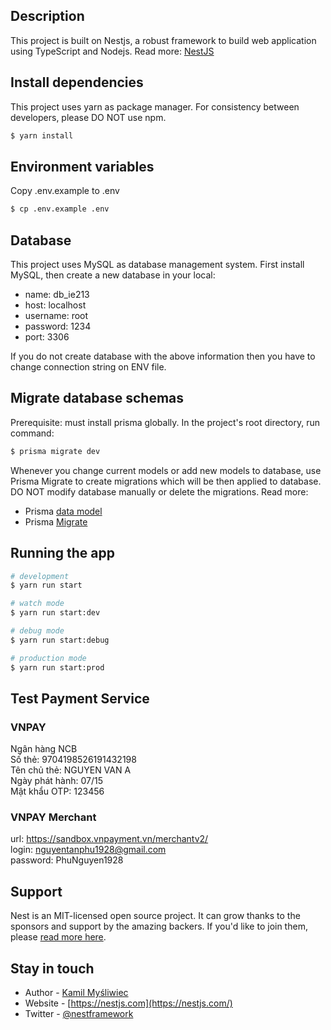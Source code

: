 ## Description

This project is built on Nestjs, a robust framework to build web application using TypeScript and Nodejs. Read more: [NestJS](https://github.com/nestjs/nest)

## Install dependencies
This project uses yarn as package manager. For consistency between developers, please DO NOT use npm.
```bash
$ yarn install
```

## Environment variables
Copy .env.example to .env
```bash
$ cp .env.example .env
```

## Database
This project uses MySQL as database management system.
First install MySQL, then create a new database in your local:
- name: db_ie213
- host: localhost
- username: root
- password: 1234
- port: 3306

If you do not create database with the above information then you have to change connection string on ENV file.

## Migrate database schemas
Prerequisite: must install prisma globally.
In the project's root directory, run command:
```bash
$ prisma migrate dev
```
Whenever you change current models or add new models to database, use Prisma Migrate to create migrations which will be then applied to database. DO NOT modify database manually or delete the migrations.
Read more:
- Prisma [data model](https://www.prisma.io/docs/concepts/components/prisma-schema/data-model)
- Prisma [Migrate](https://www.prisma.io/docs/concepts/components/prisma-migrate/get-started)

## Running the app

```bash
# development
$ yarn run start

# watch mode
$ yarn run start:dev

# debug mode
$ yarn run start:debug

# production mode
$ yarn run start:prod
```

## Test Payment Service
### VNPAY

Ngân hàng	NCB  
Số thẻ:	9704198526191432198  
Tên chủ thẻ:	NGUYEN VAN A  
Ngày phát hành:	07/15  
Mật khẩu OTP:	123456  

### VNPAY Merchant
url: https://sandbox.vnpayment.vn/merchantv2/  
login: nguyentanphu1928@gmail.com  
password: PhuNguyen1928  

## Support

Nest is an MIT-licensed open source project. It can grow thanks to the sponsors and support by the amazing backers. If you'd like to join them, please [read more here](https://docs.nestjs.com/support).

## Stay in touch

- Author - [Kamil Myśliwiec](https://kamilmysliwiec.com)
- Website - [https://nestjs.com](https://nestjs.com/)
- Twitter - [@nestframework](https://twitter.com/nestframework)

